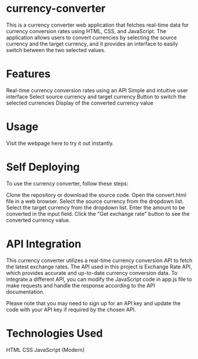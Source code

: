 # currency-converter
This is a currency converter web application that fetches real-time data for currency conversion rates using HTML, CSS, and JavaScript. The application allows users to convert currencies by selecting the source currency and the target currency, and it provides an interface to easily switch between the two selected values.

# Features
Real-time currency conversion rates using an API Simple and intuitive user interface Select source currency and target currency Button to switch the selected currencies Display of the converted currency value

# Usage
Visit the webpage here to try it out instantly.

# Self Deploying
To use the currency converter, follow these steps:

Clone the repository or download the source code. Open the convert.html file in a web browser. Select the source currency from the dropdown list. Select the target currency from the dropdown list. Enter the amount to be converted in the input field. Click the "Get exchange rate" button to see the converted currency value.

# API Integration
This currency converter utilizes a real-time currency conversion API to fetch the latest exchange rates. The API used in this project is Exchange Rate API, which provides accurate and up-to-date currency conversion data. To integrate a different API, you can modify the JavaScript code in app.js file to make requests and handle the response according to the API documentation.

Please note that you may need to sign up for an API key and update the code with your API key if required by the chosen API.

# Technologies Used
HTML CSS JavaScript (Modern)
